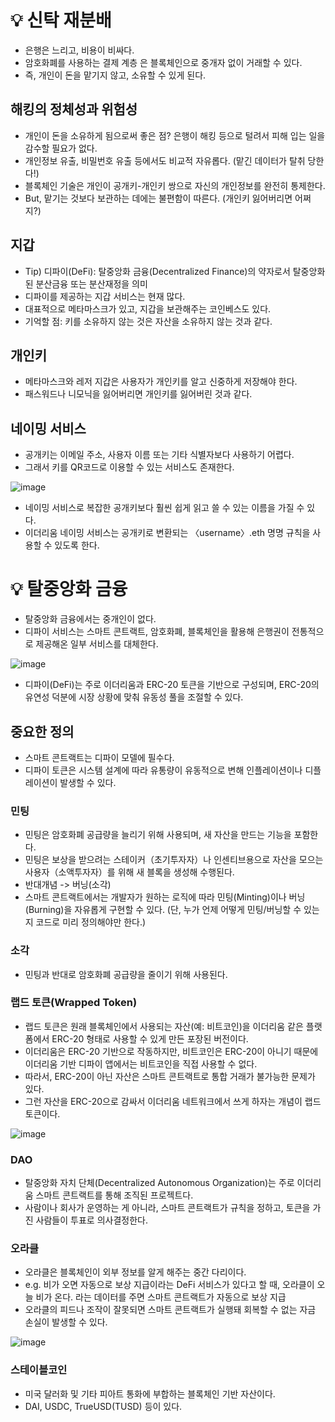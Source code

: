 # 💡 신탁 재분배

- 은행은 느리고, 비용이 비싸다.
- 암호화폐를 사용하는 결제 계층 은 블록체인으로 중개자 없이 거래할 수 있다.
- 즉, 개인이 돈을 맡기지 않고, 소유할 수 있게 된다.

## 해킹의 정체성과 위험성

- 개인이 돈을 소유하게 됨으로써 좋은 점? 은행이 해킹 등으로 털려서 피해 입는 일을 감수할 필요가 없다.
- 개인정보 유출, 비밀번호 유출 등에서도 비교적 자유롭다. (맡긴 데이터가 탈취 당한다!)
- 블록체인 기술은 개인이 공개키-개인키 쌍으로 자신의 개인정보를 완전히 통제한다.
- But, 맡기는 것보다 보관하는 데에는 불편함이 따른다. (개인키 잃어버리면 어쩌지?)

## 지갑

- Tip) 디파이(DeFi): 탈중앙화 금융(Decentralized Finance)의 약자로서 탈중앙화된 분산금융 또는 분산재정을 의미
- 디파이를 제공하는 지갑 서비스는 현재 많다.
- 대표적으로 메타마스크가 있고, 지갑을 보관해주는 코인베스도 있다.
- 기억할 점: 키를 소유하지 않는 것은 자산을 소유하지 않는 것과 같다.

## 개인키

- 메타마스크와 레저 지갑은 사용자가 개인키를 알고 신중하게 저장해야 한다.
- 패스워드나 니모닉을 잃어버리면 개인키를 잃어버린 것과 같다.

## 네이밍 서비스

- 공개키는 이메일 주소, 사용자 이름 또는 기타 식별자보다 사용하기 어렵다.
- 그래서 키를 QR코드로 이용할 수 있는 서비스도 존재한다.

![image](https://github.com/user-attachments/assets/8aa9ef06-1173-449e-8905-29baf97b2511)

- 네이밍 서비스로 복잡한 공개키보다 훨씬 쉽게 읽고 쓸 수 있는 이름을 가질 수 있다.
- 이더리움 네이밍 서비스는 공개키로 변환되는 〈username〉.eth 명명 규칙을 사용할 수 있도록 한다.

# 💡 탈중앙화 금융

- 탈중앙화 금융에서는 중개인이 없다.
- 디파이 서비스는 스마트 콘트랙트, 암호화폐, 블록체인을 활용해 은행권이 전통적으로 제공해온 일부 서비스를 대체한다.

![image](https://github.com/user-attachments/assets/ba3d84a5-b2d1-4388-94c8-4c76bc0d5fc1)

- 디파이(DeFi)는 주로 이더리움과 ERC-20 토큰을 기반으로 구성되며, ERC-20의 유연성 덕분에 시장 상황에 맞춰 유동성 풀을 조절할 수 있다.

## 중요한 정의

- 스마트 콘트랙트는 디파이 모델에 필수다.
- 디파이 토큰은 시스템 설계에 따라 유통량이 유동적으로 변해 인플레이션이나 디플레이션이 발생할 수 있다.

### 민팅

- 민팅은 암호화폐 공급량을 늘리기 위해 사용되며, 새 자산을 만드는 기능을 포함한다.
- 민팅은 보상을 받으려는 스테이커（초기투자자）나 인센티브용으로 자산을 모으는 사용자（소액투자자）를 위해 새 블록을 생성해 수행된다.
- 반대개념 -> 버닝(소각)
- 스마트 콘트랙트에서는 개발자가 원하는 로직에 따라 민팅(Minting)이나 버닝(Burning)을 자유롭게 구현할 수 있다. (단, 누가 언제 어떻게 민팅/버닝할 수 있는지 코드로 미리 정의해야만 한다.)

### 소각

- 민팅과 반대로 암호화폐 공급량을 줄이기 위해 사용된다.


### 랩드 토큰(Wrapped Token)

- 랩드 토큰은 원래 블록체인에서 사용되는 자산(예: 비트코인)을 이더리움 같은 플랫폼에서 ERC-20 형태로 사용할 수 있게 만든 포장된 버전이다.
- 이더리움은 ERC-20 기반으로 작동하지만, 비트코인은 ERC-20이 아니기 때문에 이더리움 기반 디파이 앱에서는 비트코인을 직접 사용할 수 없다.
- 따라서, ERC-20이 아닌 자산은 스마트 콘트랙트로 통합 거래가 불가능한 문제가 있다.
- 그런 자산을 ERC-20으로 감싸서 이더리움 네트워크에서 쓰게 하자는 개념이 랩드 토큰이다.

![image](https://github.com/user-attachments/assets/d44b68f8-0437-49da-bc09-3496306ec4a5)

### DAO

- 탈중앙화 자치 단체(Decentralized Autonomous Organization)는 주로 이더리움 스마트 콘트랙트를 통해 조직된 프로젝트다.
- 사람이나 회사가 운영하는 게 아니라, 스마트 콘트랙트가 규칙을 정하고, 토큰을 가진 사람들이 투표로 의사결정한다.

### 오라클

- 오라클은 블록체인이 외부 정보를 알게 해주는 중간 다리이다.
- e.g. 비가 오면 자동으로 보상 지급이라는 DeFi 서비스가 있다고 할 때, 오라클이 오늘 비가 온다. 라는 데이터를 주면 스마트 콘트랙트가 자동으로 보상 지급
- 오라클의 피드나 조작이 잘못되면 스마트 콘트랙트가 실행돼 회복할 수 없는 자금 손실이 발생할 수 있다.

![image](https://github.com/user-attachments/assets/3c2778ef-2867-4a74-a391-119bf2cdccb6)

### 스테이블코인

- 미국 달러화 및 기타 피아트 통화에 부합하는 블록체인 기반 자산이다.
- DAI, USDC, TrueUSD(TUSD) 등이 있다.

